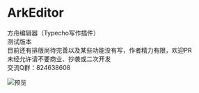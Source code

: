 # ArkEditor
方舟编辑器（Typecho写作插件）  
测试版本  
目前还有排版尚待完善以及某些功能没有写，作者精力有限，欢迎PR  
未经允许请不要商业、抄袭或二次开发  
交流Q群：824638608

![预览](https://es.ip3x.com/ArkEditor/ArkEditor01.jpg)
